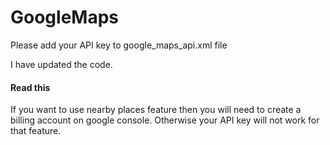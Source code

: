 # GoogleMaps

Please add your API key to google_maps_api.xml file

I have updated the code. 

<h4>Read this</h4>
If you want to use nearby places feature then you will need to create a billing account on google console. Otherwise your API key will not work for that feature.
